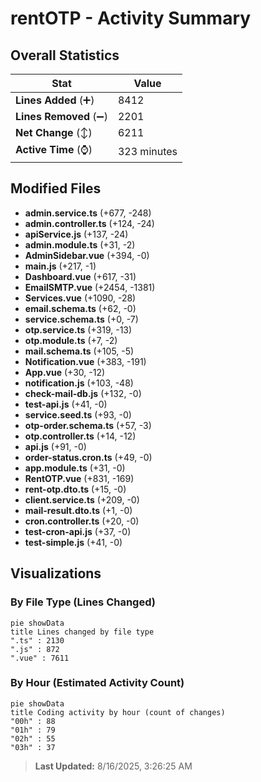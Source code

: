 # rentOTP - Activity Summary 

## Overall Statistics

| Stat                   | Value                                                             |
| ---------------------- | ----------------------------------------------------------------- |
| **Lines Added** (➕)   | 8412                                          |
| **Lines Removed** (➖) | 2201                                        |
| **Net Change** (↕)    | 6211                |
| **Active Time** (⌚)   | 323 minutes |


## Modified Files
- **admin.service.ts** (+677, -248)
- **admin.controller.ts** (+124, -24)
- **apiService.js** (+137, -24)
- **admin.module.ts** (+31, -2)
- **AdminSidebar.vue** (+394, -0)
- **main.js** (+217, -1)
- **Dashboard.vue** (+617, -31)
- **EmailSMTP.vue** (+2454, -1381)
- **Services.vue** (+1090, -28)
- **email.schema.ts** (+62, -0)
- **service.schema.ts** (+0, -7)
- **otp.service.ts** (+319, -13)
- **otp.module.ts** (+7, -2)
- **mail.schema.ts** (+105, -5)
- **Notification.vue** (+383, -191)
- **App.vue** (+30, -12)
- **notification.js** (+103, -48)
- **check-mail-db.js** (+132, -0)
- **test-api.js** (+41, -0)
- **service.seed.ts** (+93, -0)
- **otp-order.schema.ts** (+57, -3)
- **otp.controller.ts** (+14, -12)
- **api.js** (+91, -0)
- **order-status.cron.ts** (+49, -0)
- **app.module.ts** (+31, -0)
- **RentOTP.vue** (+831, -169)
- **rent-otp.dto.ts** (+15, -0)
- **client.service.ts** (+209, -0)
- **mail-result.dto.ts** (+1, -0)
- **cron.controller.ts** (+20, -0)
- **test-cron-api.js** (+37, -0)
- **test-simple.js** (+41, -0)

## Visualizations

### By File Type (Lines Changed)

```mermaid
pie showData
title Lines changed by file type
".ts" : 2130
".js" : 872
".vue" : 7611
```

### By Hour (Estimated Activity Count)

```mermaid
pie showData
title Coding activity by hour (count of changes)
"00h" : 88
"01h" : 79
"02h" : 55
"03h" : 37
```


> **Last Updated:** 8/16/2025, 3:26:25 AM
